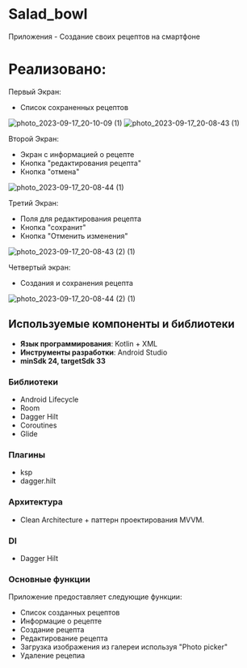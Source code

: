 # Salad_bowl
Приложения - Создание своих рецептов на смартфоне
# Реализовано:

Первый Экран:
- Список сохраненных рецептов

![photo_2023-09-17_20-10-09 (1)](https://github.com/IlyaDevMobile/Salad_bowl/assets/93551125/2161ea10-80fb-4c1d-9504-379a443485c3)
![photo_2023-09-17_20-08-43 (1)](https://github.com/IlyaDevMobile/Salad_bowl/assets/93551125/cda61dfb-f9b8-4cd8-b1da-cfa082b9841c)

Второй Экран:
- Экран с информацией о рецепте
- Кнопка "редактирования рецепта"
- Кнопка "отмена"

![photo_2023-09-17_20-08-44 (1)](https://github.com/IlyaDevMobile/Salad_bowl/assets/93551125/f802e1bc-07c4-46d8-a191-03a64e7c5305)

Третий Экран:
- Поля для редактирования рецепта
- Кнопка "сохранит"
- Кнопка "Отменить изменения"

![photo_2023-09-17_20-08-43 (2) (1)](https://github.com/IlyaDevMobile/Salad_bowl/assets/93551125/288756a8-3223-4c5f-8508-21408122d636)

Четвертый экран:
- Создания и сохранения рецепта

![photo_2023-09-17_20-08-44 (2) (1)](https://github.com/IlyaDevMobile/Salad_bowl/assets/93551125/43e521d8-64e2-424c-a0b3-d7f7017d8e72)

## Используемые компоненты и библиотеки

- **Язык программирования**:  Kotlin + XML
- **Инструменты разработки**: Android Studio
- **minSdk 24, targetSdk 33**


### Библиотеки 

- Android Lifecycle
- Room
- Dagger Hilt
- Coroutines
- Glide
### Плагины
- ksp
- dagger.hilt
  

### Архитектура

- Clean Architecture + паттерн проектирования MVVM.

### DI

- Dagger Hilt

### Основные функции

Приложение предоставляет следующие функции:

- Список созданных рецептов
- Информацие о рецепте
- Создание рецепта
- Редактирование рецепта
- Загрузка изображения из галереи используя "Photo picker"
- Удаление рецепиа
